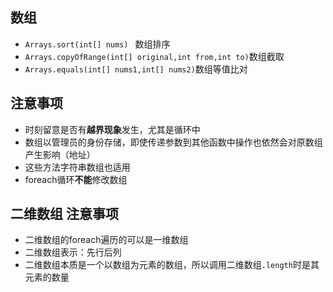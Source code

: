 ## 数组

- `Arrays.sort(int[] nums) ` 数组排序
- `Arrays.copyOfRange(int[] original,int from,int to)`数组截取
- `Arrays.equals(int[] nums1,int[] nums2)`数组等值比对





## 注意事项

- 时刻留意是否有**越界现象**发生，尤其是循环中
- 数组以管理员的身份存储，即使传递参数到其他函数中操作也依然会对原数组产生影响（地址）
- 这些方法字符串数组也适用
- foreach循环**不能**修改数组





## 二维数组 注意事项

- 二维数组的foreach遍历的可以是一维数组
- 二维数组表示：先行后列
- 二维数组本质是一个以数组为元素的数组，所以调用二维数组`.length`时是其元素的数量